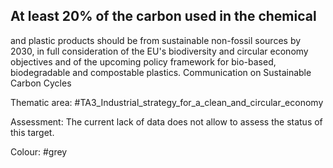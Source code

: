 ## At least 20% of the carbon used in the chemical
and plastic products should be from sustainable non-fossil sources by 2030, in full consideration of the EU's biodiversity and circular economy objectives and of the upcoming policy framework for bio-based, biodegradable and compostable plastics. Communication on Sustainable Carbon Cycles

Thematic area: #TA3_Industrial_strategy_for_a_clean_and_circular_economy

Assessment: The current lack of data does not allow to assess the status of this target.

Colour: #grey